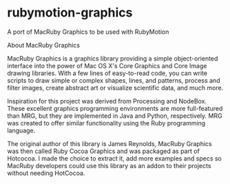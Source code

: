rubymotion-graphics
===================

A port of MacRuby Graphics to be used with RubyMotion 


About MacRuby Graphics

MacRuby Graphics is a graphics library providing a simple object-oriented interface into the power of Mac OS X's Core Graphics and Core Image drawing libraries.
With a few lines of easy-to-read code, you can write scripts to draw simple or complex shapes, lines, and patterns, process and filter images, create abstract art or visualize scientific data, and much more.

Inspiration for this project was derived from Processing and NodeBox. These excellent graphics programming environments are more full-featured than MRG, but they are implemented in Java and Python, respectively. MRG was created to offer similar functionality using the Ruby programming language.

The original author of this library is James Reynolds, MacRuby Graphics was then called Ruby Cocoa Graphics and was packaged as part of Hotcocoa. I made the choice to extract it, add more examples and specs so MacRuby developers could use this library as an addon to their projects without needing HotCocoa.